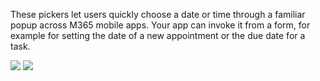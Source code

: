 These pickers let users quickly choose a date or time through a familiar popup across M365 mobile apps. Your app can invoke it from a form, for example for setting the date of a new appointment or the due date for a task.

<!-- prettier-ignore-start -->
<DisplayToggle onText="Dark" offText="Light" label="Theme Switcher">

<img className="off" src="https://static2.sharepointonline.com/files/fabric/fabric-website/images/controls/ios/updated/img_date_timepicker_01_light.png?text=LightMode" />
<img className="on" src="https://static2.sharepointonline.com/files/fabric/fabric-website/images/controls/ios/updated/img_date_timepicker_01_dark.png?text=DarkMode" />

</DisplayToggle>
<!-- prettier-ignore-end -->
